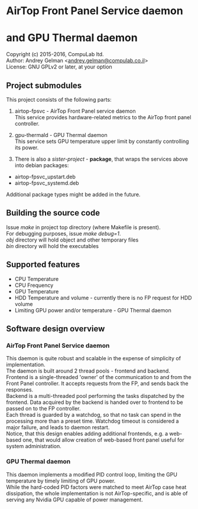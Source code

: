 # AirTop Front Panel Service daemon
# and GPU Thermal daemon

Copyright (c) 2015-2016, CompuLab ltd.  
Author: Andrey Gelman <<andrey.gelman@compulab.co.il>>  
License: GNU GPLv2 or later, at your option  

## Project submodules
This project consists of the following parts:
1. airtop-fpsvc - AirTop Front Panel service daemon  
    This service provides hardware-related metrics to the AirTop front panel
    controller.

1. gpu-thermald - GPU Thermal daemon  
    This service sets GPU temperature upper limit by constantly controlling
    its power.

1. There is also a *sister-project* - **package**, that wraps the services above into
debian packages:  
- airtop-fpsvc_upstart.deb
- airtop-fpsvc_systemd.deb

Additional package types might be added in the future.

## Building the source code
Issue *make* in project top directory (where Makefile is present).  
For debugging purposes, issue *make debug=1*.  
*obj* directory will hold object and other temporary files  
*bin* directory will hold the executables

## Supported features
- CPU Temperature
- CPU Frequency
- GPU Temperature
- HDD Temperature and volume - currently there is no FP request for HDD volume
- Limiting GPU power and/or temperature - GPU Thermal daemon

## Software design overview
### AirTop Front Panel Service daemon  
This daemon is quite robust and scalable in the expense of simplicity of
implementation.  
The daemon is built around 2 thread pools - frontend and backend.  
Frontend is a single-threaded 'owner' of the communication to and from the
Front Panel controller. It accepts requests from the FP, and sends back the
responses.  
Backend is a multi-threaded pool performing the tasks dispatched by the
frontend. Data acquired by the backend is handed over to frontend to be
passed on to the FP controller.  
Each thread is guarded by a watchdog, so that no task can spend in the
processing more than a preset time. Watchdog timeout is considered a major
failure, and leads to daemon restart.  
Notice, that this design enables adding additional frontends, e.g.
a web-based one, that would allow creation of web-based front panel useful
for system administration.
### GPU Thermal daemon
This daemon implements a modified PID control loop, limiting the GPU
temperature by timely limiting of GPU power.  
While the hard-coded PID factors were matched to meet AirTop case heat
dissipation, the whole implementation is not AirTop-specific, and is able of
serving any Nvidia GPU capable of power management.

